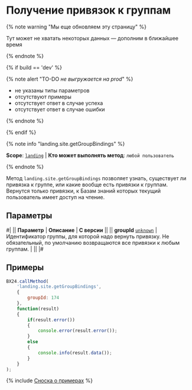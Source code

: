 # Получение привязок к группам

{% note warning "Мы еще обновляем эту страницу" %}

Тут может не хватать некоторых данных — дополним в ближайшее время

{% endnote %}

{% if build == 'dev' %}

{% note alert "TO-DO _не выгружается на prod_" %}

- не указаны типы параметров
- отсутствуют примеры
- отсутствует ответ в случае успеха
- отсутствует ответ в случае ошибки

{% endnote %}

{% endif %}

{% note info "landing.site.getGroupBindings" %}

**Scope**: [`landing`](../../../scopes/permissions.md) | **Кто может выполнять метод**: `любой пользователь`

{% endnote %}

Метод `landing.site.getGroupBindings` позволяет узнать, существует ли привязка к группе, или какие вообще есть привязки к группам. Вернутся только привязки, к Базам знаний которых текущий пользователь имеет доступ на чтение.

## Параметры

#|
|| **Параметр** | **Описание** | **С версии** ||
|| **groupId**
[`unknown`](../../../data-types.md) | Идентификатор группы, для которой надо вернуть привязку. Не обязательный, по умолчанию возвращаются все привязки к любым группам. | ||
|#

## Примеры

```js
BX24.callMethod(
    'landing.site.getGroupBindings',
    {
        groupId: 174
    },
    function(result)
    {
        if(result.error())
        {
            console.error(result.error());
        }
        else
        {
            console.info(result.data());
        }
    }
);
```

{% include [Сноска о примерах](../../../../_includes/examples.md) %}